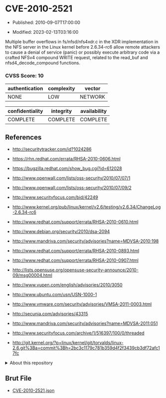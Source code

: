 # CVE-2010-2521

- Published: 2010-09-07T17:00:00

- Modified: 2023-02-13T03:16:00

Multiple buffer overflows in fs/nfsd/nfs4xdr.c in the XDR implementation in the NFS server in the Linux kernel before 2.6.34-rc6 allow remote attackers to cause a denial of service (panic) or possibly execute arbitrary code via a crafted NFSv4 compound WRITE request, related to the read_buf and nfsd4_decode_compound functions.

### CVSS Score: **10**

| authentication | complexity | vector |
| --- | --- | --- |
| NONE | LOW | NETWORK |

| confidentiality | integrity | availability |
| --- | --- | --- |
| COMPLETE | COMPLETE | COMPLETE |

## References

* http://securitytracker.com/id?1024286

* https://rhn.redhat.com/errata/RHSA-2010-0606.html

* https://bugzilla.redhat.com/show_bug.cgi?id=612028

* http://www.openwall.com/lists/oss-security/2010/07/07/1

* http://www.openwall.com/lists/oss-security/2010/07/09/2

* http://www.securityfocus.com/bid/42249

* http://www.kernel.org/pub/linux/kernel/v2.6/testing/v2.6.34/ChangeLog-2.6.34-rc6

* http://www.redhat.com/support/errata/RHSA-2010-0610.html

* http://www.debian.org/security/2010/dsa-2094

* http://www.mandriva.com/security/advisories?name=MDVSA-2010:198

* http://www.redhat.com/support/errata/RHSA-2010-0893.html

* http://www.redhat.com/support/errata/RHSA-2010-0907.html

* http://lists.opensuse.org/opensuse-security-announce/2010-09/msg00004.html

* http://www.vupen.com/english/advisories/2010/3050

* http://www.ubuntu.com/usn/USN-1000-1

* http://www.vmware.com/security/advisories/VMSA-2011-0003.html

* http://secunia.com/advisories/43315

* http://www.mandriva.com/security/advisories?name=MDVSA-2011:051

* http://www.securityfocus.com/archive/1/516397/100/0/threaded

* http://git.kernel.org/?p=linux/kernel/git/torvalds/linux-2.6.git%3Ba=commit%3Bh=2bc3c1179c781b359d4f2f3439cb3df72afc17fc

<details>
<summary>About this repository</summary> 

  This repository is part of the project [Live Hack CVE](https://github.com/Live-Hack-CVE). Main website can be found [www.live-hack.org](https://www.live-hack.org) 
  
  Made by [Sn0wAlice](https://github.com/Sn0wAlice) for the people that care about security and need to have a feed of the latest CVEs. Hope you enjoy it, don't forget to star the repo and follow me on [Twitter](https://twitter.com/Sn0wAlice) and [Github](https://github.com/Sn0wAlice). And that is my [personnal website](https://www.alice-snow.me/)

  - [Home Page](https://github.com/Live-Hack-CVE)
  - [Framework](https://github.com/Live-Hack-CVE/cve-framework)
  - [CVE database](https://github.com/Live-Hack-CVE/full_database)
  - [Changelog](https://github.com/Live-Hack-CVE/Changelog)
</details>

## Brut File

* [CVE-2010-2521.json](https://raw.githubusercontent.com/Live-Hack-CVE/full_database/main/cves/2010/CVE-2010-2521.json)

